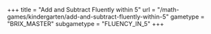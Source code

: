 +++
title = "Add and Subtract Fluently within 5"
url = "/math-games/kindergarten/add-and-subtract-fluently-within-5"
gametype = "BRIX_MASTER"
subgametype = "FLUENCY_IN_5"
+++